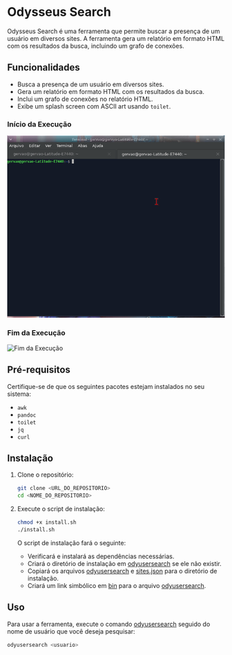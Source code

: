 # Odysseus Search

Odysseus Search é uma ferramenta que permite buscar a presença de um usuário em diversos sites. A ferramenta gera um relatório em formato HTML com os resultados da busca, incluindo um grafo de conexões.

## Funcionalidades

- Busca a presença de um usuário em diversos sites.
- Gera um relatório em formato HTML com os resultados da busca.
- Inclui um grafo de conexões no relatório HTML.
- Exibe um splash screen com ASCII art usando `toilet`.

### Início da Execução

![Início da Execução](images/init.gif)

### Fim da Execução

![Fim da Execução](images/end.gif)

## Pré-requisitos

Certifique-se de que os seguintes pacotes estejam instalados no seu sistema:

- `awk`
- `pandoc`
- `toilet`
- `jq`
- `curl`

## Instalação

1. Clone o repositório:

    ```sh
    git clone <URL_DO_REPOSITORIO>
    cd <NOME_DO_REPOSITORIO>
    ```

2. Execute o script de instalação:

    ```sh
    chmod +x install.sh
    ./install.sh
    ```

    O script de instalação fará o seguinte:
    - Verificará e instalará as dependências necessárias.
    - Criará o diretório de instalação em [odyusersearch](http://_vscodecontentref_/2) se ele não existir.
    - Copiará os arquivos [odyusersearch](http://_vscodecontentref_/3) e [sites.json](http://_vscodecontentref_/4) para o diretório de instalação.
    - Criará um link simbólico em [bin](http://_vscodecontentref_/5) para o arquivo [odyusersearch](http://_vscodecontentref_/6).

## Uso

Para usar a ferramenta, execute o comando [odyusersearch](http://_vscodecontentref_/7) seguido do nome de usuário que você deseja pesquisar:

```sh
odyusersearch <usuario>